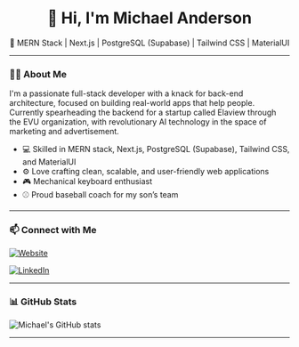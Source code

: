 
<div align="center">

# 👋 Hi, I'm Michael Anderson

🚀 MERN Stack | Next.js | PostgreSQL (Supabase) | Tailwind CSS | MaterialUI

</div>

---

### 👨‍💻 About Me

I'm a passionate full-stack developer with a knack for back-end architecture, focused on building real-world apps that help people. Currently spearheading the backend for a startup called Elaview through the EVU organization, with revolutionary AI technology in the space of marketing and advertisement. 

- 💻 Skilled in MERN stack, Next.js, PostgreSQL (Supabase), Tailwind CSS, and MaterialUI  
- ⚙️ Love crafting clean, scalable, and user-friendly web applications  
- 🎮 Mechanical keyboard enthusiast  
- ⚾ Proud baseball coach for my son’s team  

---

### 📫 Connect with Me

[![Website](https://img.shields.io/badge/Website-green?style=for-the-badge&logo=google-chrome)](https://michael-anderson.vercel.app)

[![LinkedIn](https://img.shields.io/badge/LinkedIn-blue?style=for-the-badge&logo=linkedin)](https://linkedin.com/in/Michael-Anderson92)

---

### 📊 GitHub Stats
  
![Michael's GitHub stats](https://github-readme-stats.vercel.app/api?username=Michael-Anderson92&show_icons=true&theme=radical)

---

